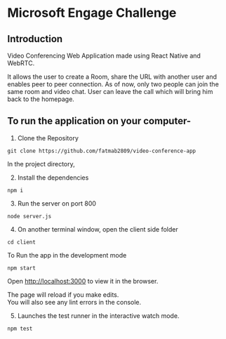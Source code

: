 # Microsoft Engage Challenge

## Introduction
Video Conferencing Web Application made using React Native and WebRTC.

It allows the user to create a Room, share the URL with another user and enables peer to peer connection. As of now, only two people can join the same room and video chat.
User can leave the call which will bring him back to the homepage.

## To run the application on your computer-

1. Clone the Repository
```
git clone https://github.com/fatmab2809/video-conference-app
```

In the project directory,

2. Install the dependencies
```
npm i
```

3. Run the server on port 800
```
node server.js
```

4. On another terminal window, open the client side folder
```
cd client
```
To Run the app in the development mode
```
npm start
```

Open [http://localhost:3000](http://localhost:3000) to view it in the browser.

The page will reload if you make edits.\
You will also see any lint errors in the console.

5. Launches the test runner in the interactive watch mode.
```
npm test
```
